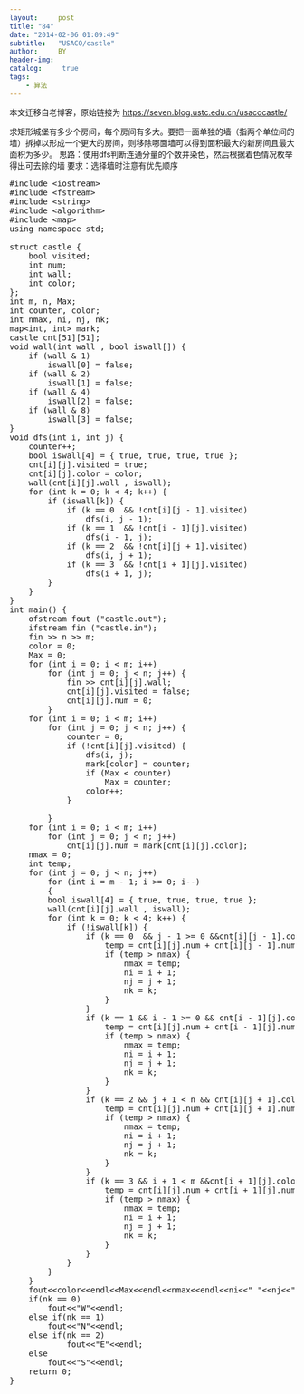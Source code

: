 ```yaml
---
layout:     post
title: "84"
date: "2014-02-06 01:09:49"
subtitle:   "USACO/castle"
author:     BY
header-img:
catalog: 	 true
tags:
    - 算法
---
```


本文迁移自老博客，原始链接为 <https://seven.blog.ustc.edu.cn/usacocastle/>

求矩形城堡有多少个房间，每个房间有多大。要把一面单独的墙（指两个单位间的墙）拆掉以形成一个更大的房间，则移除哪面墙可以得到面积最大的新房间且最大面积为多少。
思路：使用dfs判断连通分量的个数并染色，然后根据着色情况枚举得出可去除的墙
要求：选择墙时注意有优先顺序
<pre class="brush:[cpp]">
#include &lt;iostream&gt;
#include &lt;fstream&gt;
#include &lt;string&gt;
#include &lt;algorithm&gt;
#include &lt;map&gt;
using namespace std;

struct castle {
	bool visited;
	int num;
	int wall;
	int color;
};
int m, n, Max;
int counter, color;
int nmax, ni, nj, nk;
map&lt;int, int&gt; mark;
castle cnt[51][51];
void wall(int wall , bool iswall[]) {
	if (wall & 1)
		iswall[0] = false;
	if (wall & 2)
		iswall[1] = false;
	if (wall & 4)
		iswall[2] = false;
	if (wall & 8)
		iswall[3] = false;
}
void dfs(int i, int j) {
	counter++;
	bool iswall[4] = { true, true, true, true };
	cnt[i][j].visited = true;
	cnt[i][j].color = color;
	wall(cnt[i][j].wall , iswall);
	for (int k = 0; k < 4; k++) {
		if (iswall[k]) {
			if (k == 0  && !cnt[i][j - 1].visited)
				dfs(i, j - 1);
			if (k == 1  && !cnt[i - 1][j].visited)
				dfs(i - 1, j);
			if (k == 2  && !cnt[i][j + 1].visited)
				dfs(i, j + 1);
			if (k == 3  && !cnt[i + 1][j].visited)
				dfs(i + 1, j);
		}
	}
}
int main() {
	ofstream fout ("castle.out");
	ifstream fin ("castle.in");
	fin &gt;&gt; n &gt;&gt; m;
	color = 0;
	Max = 0;
	for (int i = 0; i < m; i++)
		for (int j = 0; j < n; j++) {
			fin &gt;&gt; cnt[i][j].wall;
			cnt[i][j].visited = false;
			cnt[i][j].num = 0;
		}
	for (int i = 0; i < m; i++)
		for (int j = 0; j < n; j++) {
			counter = 0;
			if (!cnt[i][j].visited) {
				dfs(i, j);
				mark[color] = counter;
				if (Max < counter)
					Max = counter;
				color++;
			}

		}
	for (int i = 0; i < m; i++)
		for (int j = 0; j < n; j++)
			cnt[i][j].num = mark[cnt[i][j].color];
	nmax = 0;
	int temp;
	for (int j = 0; j < n; j++)
        for (int i = m - 1; i >= 0; i--)
        {
		bool iswall[4] = { true, true, true, true };
		wall(cnt[i][j].wall , iswall);
		for (int k = 0; k < 4; k++) {
			if (!iswall[k]) {
				if (k == 0  && j - 1 >= 0 &&cnt[i][j - 1].color != cnt[i][j].color) {
					temp = cnt[i][j].num + cnt[i][j - 1].num;
					if (temp > nmax) {
						nmax = temp;
						ni = i + 1;
						nj = j + 1;
						nk = k;
					}
				}
				if (k == 1 && i - 1 >= 0 && cnt[i - 1][j].color != cnt[i][j].color) {
					temp = cnt[i][j].num + cnt[i - 1][j].num;
					if (temp > nmax) {
						nmax = temp;
						ni = i + 1;
						nj = j + 1;
						nk = k;
					}
				}
				if (k == 2 && j + 1 < n && cnt[i][j + 1].color != cnt[i][j].color) {
					temp = cnt[i][j].num + cnt[i][j + 1].num;
					if (temp > nmax) {
						nmax = temp;
						ni = i + 1;
						nj = j + 1;
						nk = k;
					}
				}
				if (k == 3 && i + 1 < m &&cnt[i + 1][j].color != cnt[i][j].color) {
					temp = cnt[i][j].num + cnt[i + 1][j].num;
					if (temp > nmax) {
						nmax = temp;
						ni = i + 1;
						nj = j + 1;
						nk = k;
					}
				}
			}
		}
	}
	fout&lt;&lt;color&lt;&lt;endl&lt;&lt;Max&lt;&lt;endl&lt;&lt;nmax&lt;&lt;endl&lt;&lt;ni&lt;&lt;" "&lt;&lt;nj&lt;&lt;" ";
	if(nk == 0)
	    fout&lt;&lt;"W"&lt;&lt;endl;
	else if(nk == 1)
	    fout&lt;&lt;"N"&lt;&lt;endl;
	else if(nk == 2)
            fout&lt;&lt;"E"&lt;&lt;endl;
	else
	    fout&lt;&lt;"S"&lt;&lt;endl;
	return 0;
}
</pre>
